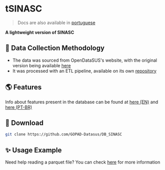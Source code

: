 # tSINASC
> Docs are also available in [portuguese](docs/READMEPTBR.md)

**A lightweight version of SINASC**


## 🧪 Data Collection Methodology
- The data was sourced from OpenDataSUS's website, with the original version being available [here](https://opendatasus.saude.gov.br/dataset/sistema-de-informacao-sobre-nascidos-vivos-sinasc)
- It was processed with an ETL pipeline, available on its own [repository](https://github.com/GOPAD-Datasus/ETL-SINASC)

## 🌎 Features
Info about features present in the database can be found at [here (EN)](docs/features.md) and [here (PT-BR)](docs/featuresPTBR.md)

## 🚀 Download
```bash
git clone https://github.com/GOPAD-Datasus/DB_SINASC
```

## ✨ Usage Example
Need help reading a parquet file? You can check [here](examples/use_example.ipynb) for more information